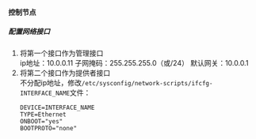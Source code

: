 #### 控制节点
##### 配置网络接口
1. 将第一个接口作为管理接口  
	ip地址：10.0.0.11
	子网掩码：255.255.255.0（或/24）
	默认网关：10.0.0.1
2. 将第二个接口作为提供者接口  
	不分配ip地址，修改`/etc/sysconfig/network-scripts/ifcfg-INTERFACE_NAME`文件：
	```
	DEVICE=INTERFACE_NAME
	TYPE=Ethernet
	ONBOOT="yes"
	BOOTPROTO="none" 
	```

